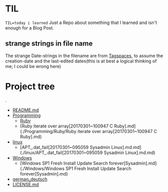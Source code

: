 # TIL

`TIL=today i learned`
Just a Repo about something that I learned and isn't enough for a Blog Post.


## strange strings in file name
The strange Date-strings in the filename are from [Tagspaces](https://tagspaces.org), to assume the creation-date and the last-edited dates(this is at best a logical thinking of me; I could be wrong here)


# Project tree

.
 * [README.md](./README.md)
 * [Programming](./Programming)
   * [Ruby](./Programming/Ruby)
   * [Ruby iterate over array[20170301~100947 C Ruby].md](./Programming/Ruby/Ruby iterate over array[20170301~100947 C Ruby].md)
 * [linux](./linux)
   * [APT_.dat_fail[20170301~095059 Sysadmin Linux].md.md](./linux/APT_.dat_fail[20170301~095059 Sysadmin Linux].md.md)
 * [Windows](./Windows)
   * [Windows SP1 Fresh Install Update Search forever[Sysadmin].md](./Windows/Windows SP1 Fresh Install Update Search forever[Sysadmin].md)
 * [german_deutsch](./german_deutsch)
 * [LICENSE.md](./LICENSE.md)
